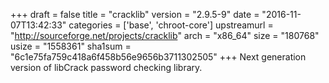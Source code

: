 +++
draft = false
title = "cracklib"
version = "2.9.5-9"
date = "2016-11-07T13:42:33"
categories = ['base', 'chroot-core']
upstreamurl = "http://sourceforge.net/projects/cracklib"
arch = "x86_64"
size = "180768"
usize = "1558361"
sha1sum = "6c1e75fa759c418a6f458b56e9656b3711302505"
+++
Next generation version of libCrack password checking library.